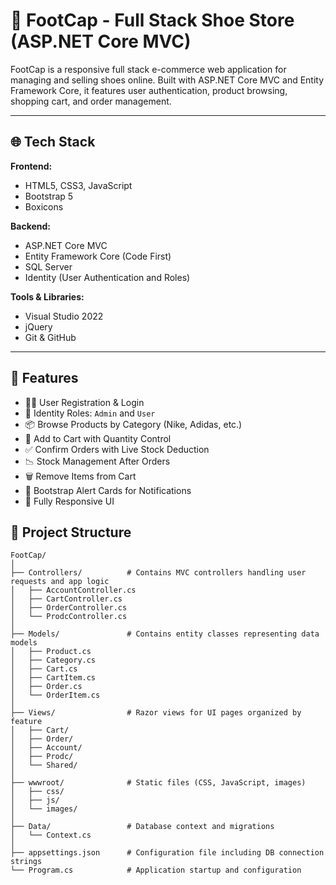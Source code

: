 # 👟 FootCap - Full Stack Shoe Store (ASP.NET Core MVC)

FootCap is a responsive full stack e-commerce web application for managing and selling shoes online. Built with ASP.NET Core MVC and Entity Framework Core, it features user authentication, product browsing, shopping cart, and order management.

---

## 🌐 Tech Stack

**Frontend:**
- HTML5, CSS3, JavaScript
- Bootstrap 5
- Boxicons

**Backend:**
- ASP.NET Core MVC
- Entity Framework Core (Code First)
- SQL Server
- Identity (User Authentication and Roles)

**Tools & Libraries:**
- Visual Studio 2022
- jQuery
- Git & GitHub

---

## 🚀 Features

- 🧑‍💼 User Registration & Login
- 🔐 Identity Roles: `Admin` and `User`
- 📦 Browse Products by Category (Nike, Adidas, etc.)
- 🛒 Add to Cart with Quantity Control
- ✅ Confirm Orders with Live Stock Deduction
- 📉 Stock Management After Orders
- 🗑 Remove Items from Cart
- 💬 Bootstrap Alert Cards for Notifications
- 📱 Fully Responsive UI

## 📁 Project Structure

```plaintext
FootCap/
│
├── Controllers/          # Contains MVC controllers handling user requests and app logic
│   ├── AccountController.cs
│   ├── CartController.cs
│   ├── OrderController.cs
│   └── ProdcController.cs
│
├── Models/               # Contains entity classes representing data models
│   ├── Product.cs
│   ├── Category.cs
│   ├── Cart.cs
│   ├── CartItem.cs
│   ├── Order.cs
│   └── OrderItem.cs
│
├── Views/                # Razor views for UI pages organized by feature
│   ├── Cart/
│   ├── Order/
│   ├── Account/
│   ├── Prodc/
│   └── Shared/
│
├── wwwroot/              # Static files (CSS, JavaScript, images)
│   ├── css/
│   ├── js/
│   └── images/
│
├── Data/                 # Database context and migrations
│   └── Context.cs
│
├── appsettings.json      # Configuration file including DB connection strings
└── Program.cs            # Application startup and configuration

